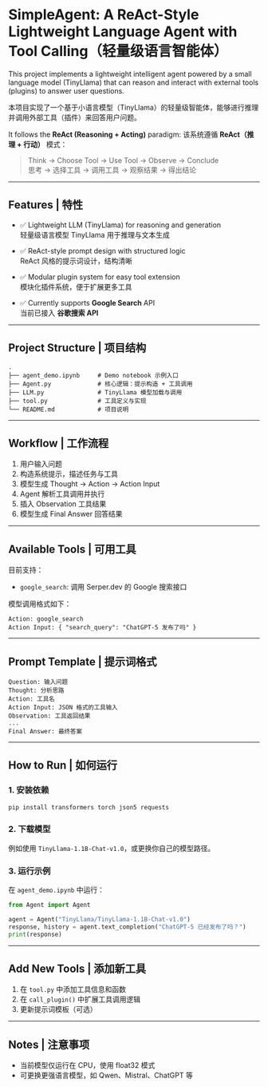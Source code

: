 
# SimpleAgent: A ReAct-Style Lightweight Language Agent with Tool Calling（轻量级语言智能体）

This project implements a lightweight intelligent agent powered by a small language model (TinyLlama) that can reason and interact with external tools (plugins) to answer user questions.

本项目实现了一个基于小语言模型（TinyLlama）的轻量级智能体，能够进行推理并调用外部工具（插件）来回答用户问题。

It follows the **ReAct (Reasoning + Acting)** paradigm:
该系统遵循 **ReAct（推理 + 行动）** 模式：

> Think → Choose Tool → Use Tool → Observe → Conclude  
> 思考 → 选择工具 → 调用工具 → 观察结果 → 得出结论

---

## Features | 特性

- ✅ Lightweight LLM (TinyLlama) for reasoning and generation  
  轻量级语言模型 TinyLlama 用于推理与文本生成

- ✅ ReAct-style prompt design with structured logic  
  ReAct 风格的提示词设计，结构清晰

- ✅ Modular plugin system for easy tool extension  
  模块化插件系统，便于扩展更多工具

- ✅ Currently supports **Google Search** API  
  当前已接入 **谷歌搜索 API**

---

## Project Structure | 项目结构

```
.
├── agent_demo.ipynb     # Demo notebook 示例入口
├── Agent.py             # 核心逻辑：提示构造 + 工具调用
├── LLM.py               # TinyLlama 模型加载与调用
├── tool.py              # 工具定义与实现
└── README.md            # 项目说明
```

---

## Workflow | 工作流程

1. 用户输入问题  
2. 构造系统提示，描述任务与工具  
3. 模型生成 Thought → Action → Action Input  
4. Agent 解析工具调用并执行  
5. 插入 Observation 工具结果  
6. 模型生成 Final Answer 回答结果

---

## Available Tools | 可用工具

目前支持：

- `google_search`: 调用 Serper.dev 的 Google 搜索接口

模型调用格式如下：

```text
Action: google_search
Action Input: { "search_query": "ChatGPT-5 发布了吗" }
```

---

## Prompt Template | 提示词格式

```
Question: 输入问题  
Thought: 分析思路  
Action: 工具名  
Action Input: JSON 格式的工具输入  
Observation: 工具返回结果  
...  
Final Answer: 最终答案
```

---

## How to Run | 如何运行

### 1. 安装依赖

```bash
pip install transformers torch json5 requests
```

### 2. 下载模型

例如使用 `TinyLlama-1.1B-Chat-v1.0`，或更换你自己的模型路径。

### 3. 运行示例

在 `agent_demo.ipynb` 中运行：

```python
from Agent import Agent

agent = Agent("TinyLlama/TinyLlama-1.1B-Chat-v1.0")
response, history = agent.text_completion("ChatGPT-5 已经发布了吗？")
print(response)
```

---

## Add New Tools | 添加新工具

1. 在 `tool.py` 中添加工具信息和函数  
2. 在 `call_plugin()` 中扩展工具调用逻辑  
3. 更新提示词模板（可选）

---

## Notes | 注意事项

- 当前模型仅运行在 CPU，使用 float32 模式
- 可更换更强语言模型，如 Qwen、Mistral、ChatGPT 等

